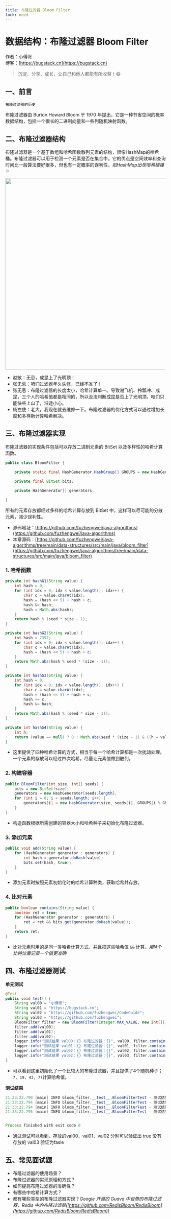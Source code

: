 ```yaml
---
title: 布隆过滤器 Bloom Filter
lock: need
---
```


# 数据结构：布隆过滤器 Bloom Filter

作者：小傅哥
<br/>博客：[https://bugstack.cn](https://bugstack.cn)

> 沉淀、分享、成长，让自己和他人都能有所收获！😄

## 一、前言

`布隆过滤器的历史`

布隆过滤器由 Burton Howard Bloom 于 1970 年提出，它是一种节省空间的概率数据结构，包括一个很长的二进制向量和一些列随机映射函数。

## 二、布隆过滤器结构

布隆过滤器是一个基于数组和哈希函数散列元素的结构，很像HashMap的哈希桶。布隆过滤器可以用于检测一个元素是否在集合中。它的优点是空间效率和查询时间比一般算法要好很多，但也有一定概率的误判性。*如HashMap出现哈希碰撞💥*

<div align="center">
    <img src="https://bugstack.cn/images/article/algorithm/bloom-filter-01.png?raw=true" width="600px">
</div>

- 赵敏：无忌，成昆上了光明顶！
- 张无忌：咱们过滤器年久失修，已经不准了！
- 张无忌：布隆过滤器的长度太小，哈希计算单一。导致谢飞机、拎瓢冲、成昆，三个人的哈希值都是相同的，所以没法判断成昆是否上了光明顶。咱们只能快些上山了，沿途小心。
- 杨左使：老大，我现在就去维修一下。布隆过滤器的优化方式可以通过增加长度和多样新计算哈希解决。

## 三、布隆过滤器实现

布隆过滤器的实现条件包括可以存放二进制元素的 BitSet 以及多样性的哈希计算函数。

```java
public class BloomFilter {

    private static final HashGenerator.HashGroup[] GROUPS = new HashGenerator.HashGroup[]{HashGenerator.HashGroup.G1, HashGenerator.HashGroup.G2, HashGenerator.HashGroup.G3, HashGenerator.HashGroup.G4};

    private final BitSet bits;
  
    private HashGenerator[] generators;

}
```

所有的元素存放都经过多样的哈希计算存放到 BitSet 中，这样可以尽可能的分散元素，减少误判性。

- 源码地址：[https://github.com/fuzhengwei/java-algorithms](https://github.com/fuzhengwei/java-algorithms)
- 本章源码：[https://github.com/fuzhengwei/java-algorithms/tree/main/data-structures/src/main/java/bloom_filter](https://github.com/fuzhengwei/java-algorithms/tree/main/data-structures/src/main/java/bloom_filter)

### 1. 哈希函数

```java
private int hashG1(String value) {
    int hash = 0;
    for (int idx = 0; idx < value.length(); idx++) {
        char c = value.charAt(idx);
        hash = (hash << 5) + hash + c;
        hash &= hash;
        hash = Math.abs(hash);
    }
    return hash % (seed * size - 1);
}

private int hashG2(String value) {
    int hash = 7397;
    for (int idx = 0; idx < value.length(); idx++) {
        char c = value.charAt(idx);
        hash = (hash << 5) + hash + c;
    }
    return Math.abs(hash % seed * (size - 1));
}

private int hashG3(String value) {
    int hash = 0;
    for (int idx = 0; idx < value.length(); idx++) {
        char c = value.charAt(idx);
        hash = (hash << 5) + hash + c;
        hash += c;
        hash &= hash;
    }
    return Math.abs(hash % (seed * size - 1));
}

private int hashG4(String value) {
    int h;
    return (value == null) ? 0 : Math.abs(seed * (size - 1) & ((h = value.hashCode()) ^ (h >>> 16)));
}
```

- 这里提供了四种哈希计算的方式，相当于每一个哈希计算都是一次扰动处理。一个元素的存放可以经过四次哈希，尽量让元素值做到散列。

### 2. 构建容器

```java
public BloomFilter(int size, int[] seeds) {
    bits = new BitSet(size);
    generators = new HashGenerator[seeds.length];
    for (int i = 0; i < seeds.length; i++) {
        generators[i] = new HashGenerator(size, seeds[i], GROUPS[i % GROUPS.length]);
    }
}
```

- 构造函数根据所需创建的容器大小和哈希种子来初始化布隆过滤器。

### 3. 添加元素

```java
public void add(String value) {
    for (HashGenerator generator : generators) {
        int hash = generator.doHash(value);
        bits.set(hash, true);
    }
}
```

- 添加元素时按照元素初始化时的哈希计算种类，获取哈希并存放。

### 4. 比对元素

```java
public boolean contains(String value) {
    boolean ret = true;
    for (HashGenerator generator : generators) {
        ret = ret && bits.get(generator.doHash(value));
    }
    return ret;
}
```

- 比对元素时用的是同一类哈希计算方式，并且把这些哈希值 `&&` 计算。*用N个比特位置记录一个值更准确*

## 四、布隆过滤器测试

**单元测试**

```java
@Test
public void test() {
    String val00 = "小傅哥";
    String val01 = "https://bugstack.cn";
    String val02 = "https://github.com/fuzhengwei/CodeGuide";
    String val03 = "https://github.com/fuzhengwei";
    BloomFilter filter = new BloomFilter(Integer.MAX_VALUE, new int[]{7, 19, 43, 77});
    filter.add(val00);
    filter.add(val01);
    filter.add(val02);
    logger.info("测试结果 val00：{} 布隆过滤器：{}", val00, filter.contains(val00));
    logger.info("测试结果 val01：{} 布隆过滤器：{}", val01, filter.contains(val01));
    logger.info("测试结果 val02：{} 布隆过滤器：{}", val02, filter.contains(val02));
    logger.info("测试结果 val02：{} 布隆过滤器：{}", val03, filter.contains(val03));
}
```

- 可以看到这里初始化了一个比较大的布隆过滤器，并且提供了4个随机种子；`7, 19, 43, 77`计算哈希值。

**测试结果**

```java
21:33:22.790 [main] INFO bloom_filter.__test__.BloomFilterTest - 测试结果 val00：小傅哥 布隆过滤器：true
21:33:22.794 [main] INFO bloom_filter.__test__.BloomFilterTest - 测试结果 val01：https://bugstack.cn 布隆过滤器：true
21:33:22.794 [main] INFO bloom_filter.__test__.BloomFilterTest - 测试结果 val02：https://github.com/fuzhengwei/CodeGuide 布隆过滤器：true
21:33:22.795 [main] INFO bloom_filter.__test__.BloomFilterTest - 测试结果 val02：https://github.com/fuzhengwei 布隆过滤器：false


Process finished with exit code 0
```

- 通过测试可以看到，存放的val00、val01、val02 分别可以验证出 true 没有存放的 val03 验证为fasle

## 五、常见面试题

- 布隆过滤器的使用场景？
- 布隆过滤器的实现原理和方式？
- 如何提高布隆过滤器的准确性？
- 有哪些中哈希计算方式？
- 都有哪些类型的布隆过滤器实现？*Google 开源的 Guava 中自带的布隆过滤器、Redis 中的布隆过滤器([https://github.com/RedisBloom/RedisBloom](https://github.com/RedisBloom/RedisBloom))*
